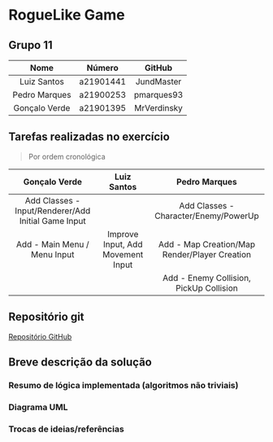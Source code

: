 # RogueLike Game

## Grupo 11

|Nome|Número|GitHub|
|:-:|:-:|:-:|
|Luiz Santos|a21901441|JundMaster|
|Pedro Marques|a21900253|pmarques93|
|Gonçalo Verde|a21901395|MrVerdinsky|

## Tarefas realizadas no exercício

>Por ordem cronológica

|Gonçalo Verde|Luiz Santos|Pedro Marques|
|:-:|:-:|:-:|
|Add Classes - Input/Renderer/Add Initial Game Input||Add Classes - Character/Enemy/PowerUp|
|Add - Main Menu / Menu Input|Improve Input, Add Movement Input|Add - Map Creation/Map Render/Player Creation|
|||Add - Enemy Collision, PickUp Collision|

## Repositório git

[Repositório GitHub](https://github.com/MrVerdinsky/3-ProjetoLP)

## Breve descrição da solução

### Resumo de lógica implementada (algoritmos não triviais)



### Diagrama UML

### Trocas de ideias/referências
